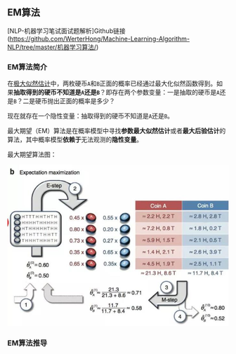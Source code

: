 ## EM算法

[NLP-机器学习笔试面试题解析]Github链接(https://github.com/WerterHong/Machine-Learning-Algorithm-NLP/tree/master/机器学习算法/)

### EM算法简介

在[极大似然估计](https://github.com/WerterHong/Machine-Learning-Algorithm-NLP/tree/master/机器学习算法/极大似然估计.md)中，两枚硬币`A`和`B`正面的概率已经通过最大化似然函数得到。如果**抽取得到的硬币不知道是`A`还是`B`**？即存在两个参数变量：一是抽取的硬币是`A`还是`B`？二是硬币抛出正面的概率是多少？

现在就存在一个隐性变量：抽取得到的硬币不知道是`A`还是`B`。

最大期望（EM）算法是在概率模型中寻找**参数最大似然估计**或者**最大后验估计**的算法，其中概率模型**依赖于**无法观测的**隐性变量**。

最大期望算法图：
<p align="center">
<img src="../img/EM-2.jpg" width="600 "/>
</p>

### EM算法推导

